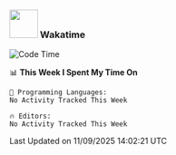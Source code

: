 ### <img src="https://media.giphy.com/media/VgCDAzcKvsR6OM0uWg/giphy.gif" width="50"> Wakatime

  <!--START_SECTION:waka-->
![Code Time](http://img.shields.io/badge/Code%20Time-1%2C534%20hrs%2038%20mins-blue)

📊 **This Week I Spent My Time On** 

```text
💬 Programming Languages: 
No Activity Tracked This Week

🔥 Editors: 
No Activity Tracked This Week
```


 Last Updated on 11/09/2025 14:02:21 UTC
<!--END_SECTION:waka-->
